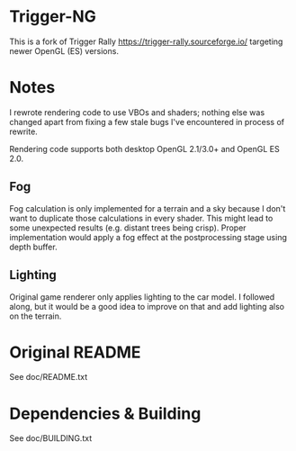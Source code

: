 Trigger-NG
===========
This is a fork of Trigger Rally https://trigger-rally.sourceforge.io/ targeting newer OpenGL (ES) versions.

# Notes

I rewrote rendering code to use VBOs and shaders; nothing else was changed apart from fixing a few stale bugs 
I've encountered in process of rewrite.

Rendering code supports both desktop OpenGL 2.1/3.0+ and OpenGL ES 2.0.

## Fog
Fog calculation is only implemented for a terrain and a sky because I don't want to duplicate those calculations in every shader.
This might lead to some unexpected results (e.g. distant trees being crisp).
Proper implementation would apply a fog effect at the postprocessing stage using depth buffer.

## Lighting
Original game renderer only applies lighting to the car model. I followed along, but it would be a good idea 
to improve on that and add lighting also on the terrain.

# Original README

See doc/README.txt

# Dependencies & Building

See doc/BUILDING.txt
